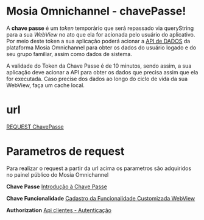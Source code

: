 # Mosia Omnichannel - chavePasse!

A **chave passe** é um _token_ temporário que será repassado via queryString para a sua _WebView_ no ato que ela for acionada pelo usuário do aplicativo. Por meio deste token a sua aplicação poderá acionar a [API de DADOS](https://mobilesaudejira.atlassian.net/wiki/spaces/MO/pages/2463989776 "/wiki/spaces/MO/pages/2463989776") da plataforma Mosia Omnichannel para obter os dados do usuário logado e do seu grupo familiar, assim como dados de sistema.

A validade do Token da Chave Passe é de 10 minutos, sendo assim, a sua aplicação deve acionar a API para obter os dados que precisa assim que ela for executada. Caso precise dos dados ao longo do ciclo de vida da sua WebView, faça um cache local.


# url
[REQUEST ChavePasse](https://rannyzyzz.github.io/sample-mosiaOmnichannel/sample-mosiaOmnichannel.html)


# Parametros de request
Para realizar o request a partir da url acima os parametros são adquiridos no painel público do Mosia Omnichannel

**Chave Passe**
[Introdução à Chave Passe](https://mobilesaudejira.atlassian.net/wiki/spaces/MO/pages/2460057604/Introdu+o+Chave+Passe)

**Chave Funcionalidade**
[Cadastro da Funcionalidade Customizada WebView](https://mobilesaudejira.atlassian.net/wiki/spaces/MO/pages/2465595490/Cadastro+da+Funcionalidade+Customizada+WebView)

**Authorization**
[Api clientes - Autenticação](https://mobilesaudejira.atlassian.net/wiki/spaces/MO/pages/2533195788/Api+clientes+-+Autentica+o)
